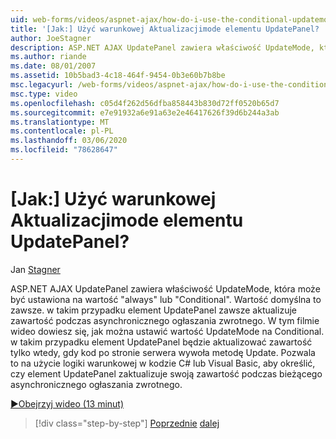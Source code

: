 ```yaml
---
uid: web-forms/videos/aspnet-ajax/how-do-i-use-the-conditional-updatemode-of-the-updatepanel
title: '[Jak:] Użyć warunkowej Aktualizacjimode elementu UpdatePanel? | Microsoft Docs'
author: JoeStagner
description: ASP.NET AJAX UpdatePanel zawiera właściwość UpdateMode, która może być ustawiona na wartość "always" lub "Conditional". Wartość domyślna to zawsze, w tym przypadku UpdatePan...
ms.author: riande
ms.date: 08/01/2007
ms.assetid: 10b5bad3-4c18-464f-9454-0b3e60b7b8be
msc.legacyurl: /web-forms/videos/aspnet-ajax/how-do-i-use-the-conditional-updatemode-of-the-updatepanel
msc.type: video
ms.openlocfilehash: c05d4f262d56dfba858443b830d72ff0520b65d7
ms.sourcegitcommit: e7e91932a6e91a63e2e46417626f39d6b244a3ab
ms.translationtype: MT
ms.contentlocale: pl-PL
ms.lasthandoff: 03/06/2020
ms.locfileid: "78628647"
---
```

# <a name="how-do-i-use-the-conditional-updatemode-of-the-updatepanel"></a>[Jak:] Użyć warunkowej Aktualizacjimode elementu UpdatePanel?

Jan [Stagner](https://github.com/JoeStagner)

ASP.NET AJAX UpdatePanel zawiera właściwość UpdateMode, która może być ustawiona na wartość "always" lub "Conditional". Wartość domyślna to zawsze. w takim przypadku element UpdatePanel zawsze aktualizuje zawartość podczas asynchronicznego ogłaszania zwrotnego. W tym filmie wideo dowiesz się, jak można ustawić wartość UpdateMode na Conditional. w takim przypadku element UpdatePanel będzie aktualizować zawartość tylko wtedy, gdy kod po stronie serwera wywoła metodę Update. Pozwala to na użycie logiki warunkowej w kodzie C# lub Visual Basic, aby określić, czy element UpdatePanel zaktualizuje swoją zawartość podczas bieżącego asynchronicznego ogłaszania zwrotnego.

[&#9654;Obejrzyj wideo (13 minut)](https://channel9.msdn.com/Blogs/ASP-NET-Site-Videos/how-do-i-use-the-conditional-updatemode-of-the-updatepanel)

> [!div class="step-by-step"]
> [Poprzednie](how-do-i-determine-whether-an-asynchronous-postback-has-occurred.md)
> [dalej](how-do-i-implement-the-persistent-communications-pattern-with-the-updatepanel.md)

